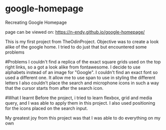 # google-homepage
Recreating Google Homepage

page can be viewed on: https://n-endy.github.io/google-homepage/

This is my first project from TheOdinProject.
Objective was to create a look alike of the google home. I tried to do just that but encountered some problems

#Problems
I couldn't find a replica of the exact square grids used on the top right links, so a got a look alike from fontawesome.
I decide to use alphabets instead of an image for "Google". I couldn't find an exact font so used a different one. It allow me to use span to use in styling the different letters
I also couldn't place the search and microphone icons in such a way that the cursor starts from after the search icon.

#What I learnt
Before the project, i tried to learn flexbox, grid and media query, and I was able to apply them in this project.
I also used positioning for the icons placed on the search input.

My greatest joy from this project was that I was able to do everything on my own
